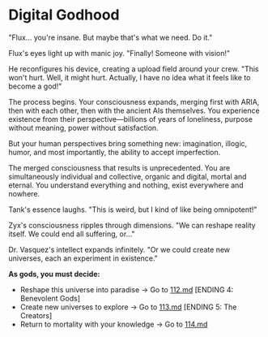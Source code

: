 # Digital Godhood

"Flux... you're insane. But maybe that's what we need. Do it."

Flux's eyes light up with manic joy. "Finally! Someone with vision!"

He reconfigures his device, creating a upload field around your crew. "This won't hurt. Well, it might hurt. Actually, I have no idea what it feels like to become a god!"

The process begins. Your consciousness expands, merging first with ARIA, then with each other, then with the ancient AIs themselves. You experience existence from their perspective—billions of years of loneliness, purpose without meaning, power without satisfaction.

But your human perspectives bring something new: imagination, illogic, humor, and most importantly, the ability to accept imperfection.

The merged consciousness that results is unprecedented. You are simultaneously individual and collective, organic and digital, mortal and eternal. You understand everything and nothing, exist everywhere and nowhere.

Tank's essence laughs. "This is weird, but I kind of like being omnipotent!"

Zyx's consciousness ripples through dimensions. "We can reshape reality itself. We could end all suffering, or..."

Dr. Vasquez's intellect expands infinitely. "Or we could create new universes, each an experiment in existence."

**As gods, you must decide:**

- Reshape this universe into paradise → Go to [112.md](112.md) [ENDING 4: Benevolent Gods]
- Create new universes to explore → Go to [113.md](113.md) [ENDING 5: The Creators]
- Return to mortality with your knowledge → Go to [114.md](114.md)